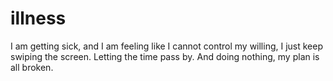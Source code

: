 # illness
I am getting sick,  and I am feeling like I cannot control my willing, I just keep swiping the screen. Letting the time pass by. And doing nothing, my plan is all broken.